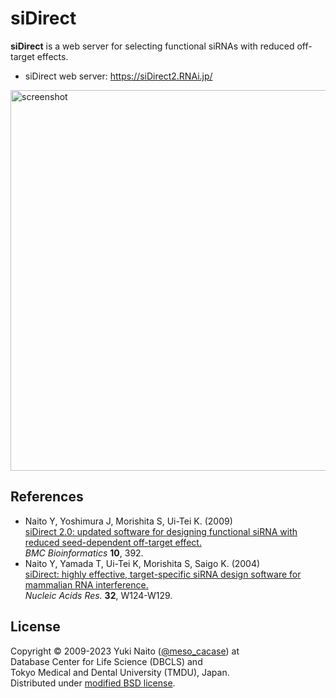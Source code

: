 siDirect
======================

**siDirect** is a web server for selecting functional siRNAs with reduced off-target effects.  

+ siDirect web server: https://siDirect2.RNAi.jp/

<img src="https://github.com/meso-cacase/siDirect/assets/819807/afeb2a79-b319-4590-ba0b-99bbce49c4bc" width=609 alt="screenshot">

References
--------

+ Naito Y, Yoshimura J, Morishita S, Ui-Tei K. (2009)  
[siDirect 2.0: updated software for designing functional siRNA with reduced seed-dependent off-target effect.](https://doi.org/10.1186/1471-2105-10-392)  
_BMC Bioinformatics_ **10**, 392.
+ Naito Y, Yamada T, Ui-Tei K, Morishita S, Saigo K. (2004)  
[siDirect: highly effective, target-specific siRNA design software for mammalian RNA interference.](https://doi.org/10.1093/nar/gkh442)  
_Nucleic Acids Res._ **32**, W124-W129.

License
--------

Copyright &copy; 2009-2023 Yuki Naito
([@meso_cacase](https://twitter.com/meso_cacase)) at  
Database Center for Life Science (DBCLS) and  
Tokyo Medical and Dental University (TMDU), Japan.  
Distributed under
[modified BSD license](https://opensource.org/licenses/bsd-license.php).
